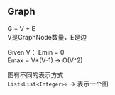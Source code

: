 ## Graph
G = V + E  
V是GraphNode数量，E是边  

Given V： 
Emin = 0  
Emax = V*(V-1) -> O(V^2)  

图有不同的表示方式  
`List<List<Integer>>` -> 表示一个图
